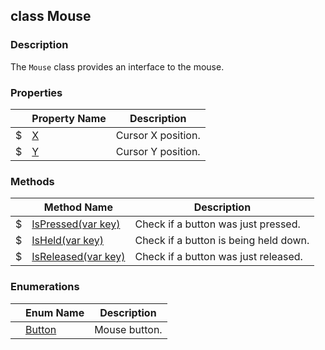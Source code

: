 ## class Mouse ##

### Description ###
The `Mouse` class provides an interface to the mouse.

### Properties ###
| | Property Name | Description |
|-|-------------- | ------------|
|$| [X](/IO/Mouse/X) | Cursor X position. |
|$| [Y](/IO/Mouse/Y) | Cursor Y position. |

### Methods ###
| | Method Name | Description |
|-|------------ | ------------|
|$| [IsPressed(var key)](/IO/Mouse/IsPressed) | Check if a button was just pressed. |
|$| [IsHeld(var key)](/IO/Mouse/IsHeld) | Check if a button is being held down. |
|$| [IsReleased(var key)](/IO/Mouse/IsReleased) | Check if a button was just released. |

### Enumerations ###
| | Enum Name | Description |
|-|---------- | ------------|
| | [Button](/IO/Mouse/Button) | Mouse button. |
